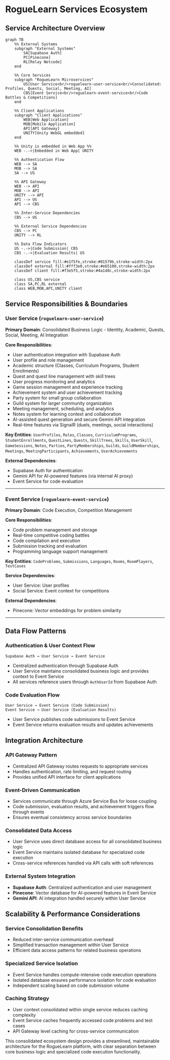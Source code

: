 # RogueLearn Services Ecosystem

## Service Architecture Overview

```mermaid
graph TB
    %% External Systems
    subgraph "External Systems"
        SA[Supabase Auth]
        PC[Pinecone]
        RL[Relay Netcode]
    end

    %% Core Services
    subgraph "RogueLearn Microservices"
        US[User Service<br/>roguelearn-user-service<br/>Consolidated: Profiles, Quests, Social, Meeting, AI]
        CBS[Event Service<br/>roguelearn-event-service<br/>Code Battles & Competitions]
    end

    %% Client Applications
    subgraph "Client Applications"
        WEB[Web Application]
        MOB[Mobile Application]
        API[API Gateway]
        UNITY[Unity WebGL embedded]
    end

    %% Unity is embedded in Web App %%
    WEB -.->|Embedded in Web App| UNITY

    %% Authentication Flow
    WEB --> SA
    MOB --> SA
    SA --> US

    %% API Gateway
    WEB --> API
    MOB --> API
    UNITY --> API
    API --> US
    API --> CBS

    %% Inter-Service Dependencies
    CBS --> US

    %% External Service Dependencies
    CBS --> PC
    UNITY --> RL

    %% Data Flow Indicators
    US -.->|Code Submission| CBS
    CBS -.->|Evaluation Results| US

    classDef service fill:#e1f5fe,stroke:#01579b,stroke-width:2px
    classDef external fill:#fff3e0,stroke:#e65100,stroke-width:2px
    classDef client fill:#f3e5f5,stroke:#4a148c,stroke-width:2px

    class US,CBS service
    class SA,PC,RL external
    class WEB,MOB,API,UNITY client
```

## Service Responsibilities & Boundaries

### **User Service** (`roguelearn-user-service`)
**Primary Domain**: Consolidated Business Logic - Identity, Academic, Quests, Social, Meeting, AI Integration

**Core Responsibilities**:
- User authentication integration with Supabase Auth
- User profile and role management
- Academic structure (Classes, Curriculum Programs, Student Enrollments)
- Quest and quest line management with skill trees
- User progress monitoring and analytics
- Game session management and experience tracking
- Achievement system and user achievement tracking
- Party system for small group collaboration
- Guild system for larger community organization
- Meeting management, scheduling, and analytics
- Notes system for learning context and collaboration
- AI-assisted quest generation and secure Gemini API integration
- Real-time features via SignalR (duels, meetings, social interactions)

**Key Entities**: `UserProfiles`, `Roles`, `Classes`, `CurriculumPrograms`, `StudentEnrollments`, `QuestLines`, `Quests`, `SkillTrees`, `Skills`, `UserSkill`, `GameSessions`, `Notes`, `Parties`, `PartyMemberships`, `Guilds`, `GuildMemberships`, `Meetings`, `MeetingParticipants`, `Achievements`, `UserAchievements`

**External Dependencies**: 
- Supabase Auth for authentication
- Gemini API for AI-powered features (via internal AI proxy)
- Event Service for code evaluation

---

### **Event Service** (`roguelearn-event-service`)
**Primary Domain**: Code Execution, Competition Management

**Core Responsibilities**:
- Code problem management and storage
- Real-time competitive coding battles
- Code compilation and execution
- Submission tracking and evaluation
- Programming language support management

**Key Entities**: `CodeProblems`, `Submissions`, `Languages`, `Rooms`, `RoomPlayers`, `TestCases`

**Service Dependencies**:
- User Service: User profiles
- Social Service: Event context for competitions

**External Dependencies**:
- Pinecone: Vector embeddings for problem similarity

---

## Data Flow Patterns

### **Authentication & User Context Flow**
```
Supabase Auth → User Service → Event Service
```
- Centralized authentication through Supabase Auth
- User Service maintains consolidated business logic and provides context to Event Service
- All services reference users through `AuthUserId` from Supabase Auth

### **Code Evaluation Flow**
```
User Service → Event Service (Code Submission)
Event Service → User Service (Evaluation Results)
```
- User Service publishes code submissions to Event Service
- Event Service returns evaluation results and updates achievements

## Integration Architecture

### **API Gateway Pattern**
- Centralized API Gateway routes requests to appropriate services
- Handles authentication, rate limiting, and request routing
- Provides unified API interface for client applications

### **Event-Driven Communication**
- Services communicate through Azure Service Bus for loose coupling
- Code submission, evaluation results, and achievement triggers flow through events
- Ensures eventual consistency across service boundaries

### **Consolidated Data Access**
- User Service uses direct database access for all consolidated business logic
- Event Service maintains isolated database for specialized code execution
- Cross-service references handled via API calls with soft references

### **External System Integration**
- **Supabase Auth**: Centralized authentication and user management
- **Pinecone**: Vector database for AI-powered features in Event Service
- **Gemini API**: AI integration handled securely within User Service

## Scalability & Performance Considerations

### **Service Consolidation Benefits**
- Reduced inter-service communication overhead
- Simplified transaction management within User Service
- Efficient data access patterns for related business operations

### **Specialized Service Isolation**
- Event Service handles compute-intensive code execution operations
- Isolated database ensures performance isolation for code evaluation
- Independent scaling based on code submission volume

### **Caching Strategy**
- User context consolidated within single service reduces caching complexity
- Event Service caches frequently accessed code problems and test cases
- API Gateway level caching for cross-service communication

This consolidated ecosystem design provides a streamlined, maintainable architecture for the RogueLearn platform, with clear separation between core business logic and specialized code execution functionality.